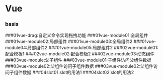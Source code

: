 # Vue
### basis

###01vue-drag:自定义命令实现拖拽功能
###01vue-module01:全局组件
###01vue-module02:局部组件
###01vue-module03:全局组件2
###01vue-module04:局部组件2
###01vue-module05:局部组件2
###02vue-module01:配合模板1
###02vue-module02:配合模板2
###02vue-module03:动态组件
###03vue-module:父子组件
###03vue-module01:子组件访问父组件数据
###03vue-module02:父组件访问子组件数据
###03vue-module02:父组件访问子组件数据
###04slot01:slot的用法1
###04slot02:slot的用法2



